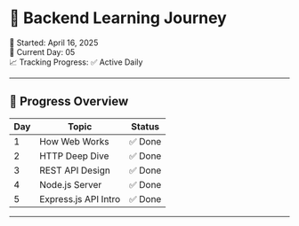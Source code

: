 # 🚀 Backend Learning Journey  
📅 Started: April 16, 2025  
🧠 Current Day: 05  
📈 Tracking Progress: ✅ Active Daily  

---

## 📆 Progress Overview

| Day | Topic               | Status     |
|-----|---------------------|------------|
| 1   | How Web Works        | ✅ Done   |
| 2   | HTTP Deep Dive       | ✅ Done   |
| 3   | REST API Design      | ✅ Done   |
| 4   | Node.js Server       | ✅ Done   |
| 5   | Express.js API Intro | ✅ Done   |

---
